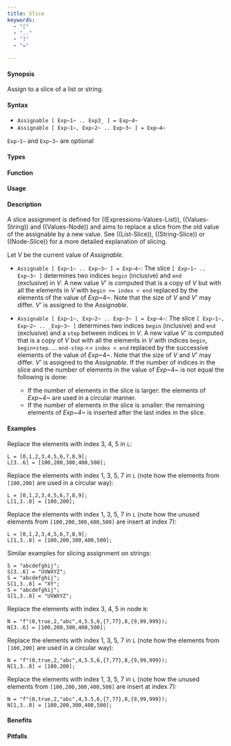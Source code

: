 ```yaml
---
title: Slice
keywords:
  - "["
  - ".."
  - "]"
  - "="

---
```


#### Synopsis

Assign to a slice of a list or string.

#### Syntax

*   `Assignable [ Exp~1~ .. Exp3_ ] = Exp~4~`
*   `Assignable [ Exp~1~, Exp~2~ .. Exp~3~ ] = Exp~4~`


`Exp~1~` and `Exp~3~` are optional
#### Types

#### Function
       
#### Usage

#### Description

A slice assignment is defined for ((Expressions-Values-List)), ((Values-String)) and ((Values-Node)) 
and aims to replace a slice from the old value of the assignable by a new value. 
See ((List-Slice)), ((String-Slice)) or ((Node-Slice)) for a more detailed explanation of slicing.

Let _V_ be the current value of _Assignable_.

*  `Assignable [ Exp~1~ .. Exp~3~ ] = Exp~4~`:
   The slice `[ Exp~1~ .. Exp~3~ ]` determines two indices `begin` (inclusive) and `end`   
  (exclusive) in _V_.
  A new value _V_' is computed that is a copy of _V_ but with all the elements in _V_ with `begin <= index < end` replaced by the elements of the value of _Exp_~4~.
  Note that the size of _V_ and _V_' may differ.
  _V_' is assigned to the _Assignable_. 

*  `Assignable [ Exp~1~, Exp~2~ .. Exp~3~ ] = Exp~4~`:
  The slice `[ Exp~1~, Exp~2~ .. _Exp~3~ ]` determines two indices `begin` (inclusive) and `end` (exclusive)
  and a `step` between indices in _V_.
  A new value _V_' is computed that is a copy of _V_ but with all the elements in _V_ with indices 
  `begin`, `begin+step`. ... `end-step` <= `index < end` replaced by the successive elements of the value of _Exp_~4~.
  Note that the size of _V_ and _V_' may differ.  _V_' is assigned to the _Assignable_. 
  If the number of indices in the slice and the number of elements in the value of _Exp_~4~ is not equal the following is done:
   * If the number of elements in the slice is larger: the elements of _Exp~4~_ are used in a circular manner.
   * If the number of elements in the slice is smaller: the remaining elements of _Exp~4~_ is inserted after the last index in the slice.
      

#### Examples

Replace the elements with index 3, 4, 5 in `L`:
```rascal-shell,continue
L = [0,1,2,3,4,5,6,7,8,9];
L[3..6] = [100,200,300,400,500];
```
Replace the elements with index 1, 3, 5, 7 in `L` (note how the elements from `[100,200]` are used in a circular way):
```rascal-shell,continue
L = [0,1,2,3,4,5,6,7,8,9];
L[1,3..8] = [100,200];
```
Replace the elements with index 1, 3, 5, 7 in `L` (note how the unused elements from `[100,200,300,400,500]` 
are insert at index 7):
```rascal-shell,continue
L = [0,1,2,3,4,5,6,7,8,9];
L[1,3..8] = [100,200,300,400,500];
```
Similar examples for slicing assignment on strings:
```rascal-shell,continue
S = "abcdefghij";
S[3..6] = "UVWXYZ";
S = "abcdefghij";
S[1,3..8] = "XY";
S = "abcdefghij";
S[1,3..8] = "UVWXYZ";
```
Replace the elements with index 3, 4, 5 in node `N`:
```rascal-shell,continue
N = "f"(0,true,2,"abc",4,5.5,6,{7,77},8,{9,99,999});
N[3..6] = [100,200,300,400,500];
```
Replace the elements with index 1, 3, 5, 7 in `L` (note how the elements from `[100,200]` are used in a circular way):
```rascal-shell,continue
N = "f"(0,true,2,"abc",4,5.5,6,{7,77},8,{9,99,999});
N[1,3..8] = [100,200];
```
Replace the elements with index 1, 3, 5, 7 in `L` (note how the unused elements from `[100,200,300,400,500]` 
are insert at index 7):
```rascal-shell,continue
N = "f"(0,true,2,"abc",4,5.5,6,{7,77},8,{9,99,999});
N[1,3..8] = [100,200,300,400,500];
```

#### Benefits

#### Pitfalls

